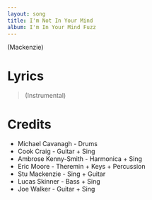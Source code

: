 ```yaml
---
layout: song
title: I'm Not In Your Mind
album: I'm In Your Mind Fuzz
---
```


(Mackenzie)

# Lyrics

> (Instrumental)  

# Credits

* Michael Cavanagh - Drums  
* Cook Craig - Guitar + Sing  
* Ambrose Kenny-Smith - Harmonica + Sing  
* Eric Moore - Theremin + Keys + Percussion  
* Stu Mackenzie - Sing + Guitar  
* Lucas Skinner - Bass + Sing  
* Joe Walker - Guitar + Sing  
